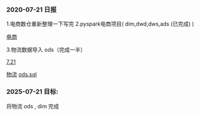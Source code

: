 ### 2020-07-21 日报

1.电商数仓重新整理一下写完
2.pyspark电商项目( dim,dwd,dws,ads (已完成) )

[电商](../offline-pyspark/%E7%94%B5%E5%95%86)

3.物流数据导入 ods（完成一半）
 
[7.21](imgs/7.21)

[物流](../offline-pyspark/%E7%89%A9%E6%B5%81) 
[ods.sql](../src/main/java/wuliu/ods/ods.sql)

### 2025-07-21 目标:
  将物流  ods , dim 完成
 














